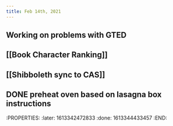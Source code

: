 ```yaml
---
title: Feb 14th, 2021
---
```


## Working on problems with GTED
## [[Book Character Ranking]]
## [[Shibboleth sync to CAS]]
## DONE preheat oven based on lasagna box instructions
:PROPERTIES:
:later: 1613342472833
:done: 1613344433457
:END:
##

